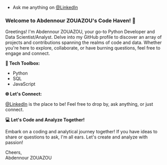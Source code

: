 

- Ask me anything on [@LinkedIn](https://www.linkedin.com/in/zouazou)




### Welcome to Abdennour ZOUAZOU's Code Haven! 👋  

Greetings! I'm Abdennour ZOUAZOU, your go-to Python Developer and Data Scientist/Analyst. Delve into my GitHub profile to discover an array of projects and contributions spanning the realms of code and data. Whether you're here to explore, collaborate, or have burning questions, feel free to engage and connect.  


**🔧 Tech Toolbox:**  

* Python
* SQL
* JavaScript

**🌐 Let's Connect:**  

[@LinkedIn](https://www.linkedin.com/in/zouazou) is the place to be! Feel free to drop by, ask anything, or just connect.  

**💻 Let's Code and Analyze Together!**  

Embark on a coding and analytical journey together! If you have ideas to share or questions to ask, I'm all ears. Let's create and analyze with passion!  


Cheers,  
Abdennour ZOUAZOU
